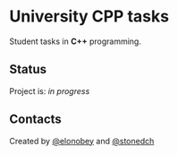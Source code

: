 # University CPP tasks

Student tasks in **C++** programming.

## Status

Project is: _in progress_

## Contacts

Created by [@elonobey](https://github.com/elonobey/) and [@stonedch](https://github.com/stonedch/)
